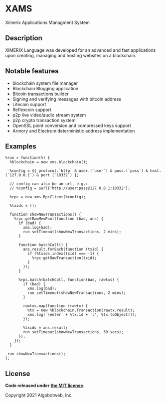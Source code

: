 XAMS
===========
Ximerix Applications Managment System

Description
-----------
XIMERIX Language was developed for an advanced and fast applications
upon creating, managing and hosting websites on a blockchain.

Notable features
----------------

* blockchain system file manager
* Blockchain Blogging application
* Bitcoin transactions builder
* Signing and verifying messages with bitcoin address
* Litecoin support
* Reflexcoin support
* p2p live video/audio stream system
* p2p crypto transaction system
* OpenSSL point conversion and compressed keys support
* Armory and Electrum deterministic address implementation

## Examples

```XAMS
%run = function(%) {
  %blockchain = new xms.blockchain();

  %config = ${ protocol.`http` & user.(`user`) & pass.(`pass`) & host.(`127.0.0.1`) & port.(`18332`) };

  // config can also be an url, e.g.:
  // %config = $url{'http://user:pass@127.0.0.1:18332'};

  %rpc = new xms.RpcClient(%config);

  %txids = [];

  function showNewTransactions() {
    %rpc.getRawMemPool(function (bad, ans) {
      if (bad) {
        xms.log(bad);
        run setTimeout(showNewTransactions, 2 mins);
      }

      function batchCall() {
        ans.result.forEach(function (txid) {
          if (%txids.index(txid) === -1) {
            %rpc.getRawTransaction(txid);
          }
        });
      }

      %rpc.batch(batchCall, function(bad, rawtxs) {
        if (bad) {
          xms.log(bad);
          run setTimeout(showNewTransactions, 2 mins);
        }

        rawtxs.map(function (rawtx) {
          %tx = new %blockchain.Transaction(rawtx.result);
          xms.log(`\enter' + %tx.id + ':', %tx.toObject());
        });

        %txids = ans.result;
        run setTimeout(showNewTransactions, 30 secs);
      });
    });
  }

 run showNewTransactions();
};
```

## License

**Code released under [the MIT license](https://github.com/alikrothschild/xams/blob/master/LICENSE).**

Copyright 2021 Algobotweb, Inc.
